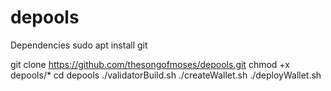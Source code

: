 # depools

Dependencies
sudo apt install git

git clone https://github.com/thesongofmoses/depools.git
chmod +x depools/*
cd depools
./validatorBuild.sh
./createWallet.sh
./deployWallet.sh


